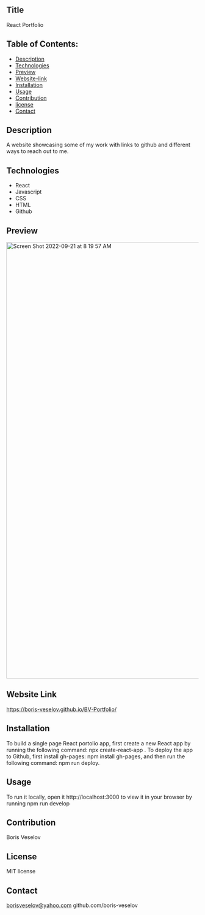 ## Title 

React Portfolio
  
## Table of Contents:
  
* [Description](#description)
* [Technologies](#technologies)
* [Preview](#preview)
* [Website-link](#website-link)
* [Installation](#installation)
* [Usage](#usage)
* [Contribution](#contribution)
* [license](#license)
* [Contact](#contact)

## Description

A website showcasing some of my work with links to github and different ways to reach out to me.

## Technologies

* React
* Javascript
* CSS
* HTML
* Github

## Preview
<img width="1140" alt="Screen Shot 2022-09-21 at 8 19 57 AM" src="https://user-images.githubusercontent.com/96749114/191502069-7ac05549-93de-414c-af17-b782c420c8c2.png">

## Website Link

https://boris-veselov.github.io/BV-Portfolio/

## Installation

To build a single page React portolio app, first create a new React app by running the following command: npx create-react-app <projectname>. To deploy the app to Github, first install gh-pages: npm install gh-pages, and then run the following command: npm run deploy.

## Usage

To run it locally, open it http://localhost:3000 to view it in your browser by running npm run develop

## Contribution

Boris Veselov

## License
  
MIT license

## Contact

borisveselov@yahoo.com
github.com/boris-veselov

